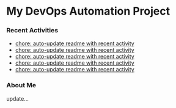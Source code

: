 # My DevOps Automation Project

### Recent Activities
<!-- activity:START -->
- [chore: auto-update readme with recent activity](https://github.com/kaigiii/mybowling-app/commit/c7b25137359cd19dc4a64bdc4af030877842b396)
- [chore: auto-update readme with recent activity](https://github.com/kaigiii/mybowling-app/commit/ded6f26fc1e4aeb59f2c40caabaa8c662278f8e5)
- [chore: auto-update readme with recent activity](https://github.com/kaigiii/mybowling-app/commit/82c3ac7365406958b11a26e32f47718d36d9e5ed)
- [chore: auto-update readme with recent activity](https://github.com/kaigiii/mybowling-app/commit/f8e5c6abcad3682150ec44d83eb6c6b37efe3dec)
- [chore: auto-update readme with recent activity](https://github.com/kaigiii/mybowling-app/commit/147a89b86f32c58d05f5c4e6b5556e11c9bfe6be)
<!-- activity:END -->

### About Me
<!-- MYLINKS:START -->
<!-- MYLINKS:END -->

update...
